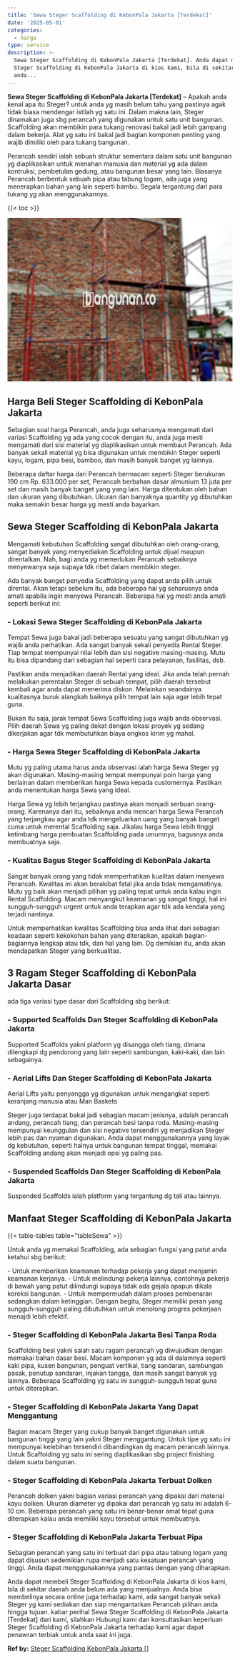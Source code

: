 ```yaml
---
title: 'Sewa Steger Scaffolding di KebonPala Jakarta [Terdekat]'
date: '2025-05-01'
categories:
  - harga
type: service
description: >-
  Sewa Steger Scaffolding di KebonPala Jakarta [Terdekat]. Anda dapat membeli
  Steger Scaffolding di KebonPala Jakarta di kios kami, bila di sekitar daerah
  anda...
---
```


**Sewa Steger Scaffolding di KebonPala Jakarta \[Terdekat\]** – Apakah anda kenal apa itu Steger? untuk anda yg masih belum tahu yang pastinya agak tidak biasa mendengar istilah yg satu ini. Dalam makna lain, Steger dinamakan juga sbg perancah yang digunakan untuk satu unit bangunan. Scaffolding akan membikin para tukang renovasi bakal jadi lebih gampang dalam bekerja. Alat yg satu ini bakal jadi bagian komponen penting yang wajib dimiliki oleh para tukang bangunan.

Perancah sendiri ialah sebuah struktur sementara dalam satu unit bangunan yg diaplikasikan untuk menahan manusia dan material yg ada dalam kontruksi, pembetulan gedung, atau bangunan besar yang lain. Biasanya Perancah berbentuk sebuah pipa atau tabung logam, ada juga yang menerapkan bahan yang lain seperti bambu. Segala tergantung dari para tukang yg akan menggunakannya.

{{< toc >}}

![Sewa Steger Scaffolding di KebonPala Jakarta [Terdekat]](/images/sewa-scaffolding-steger-31.png)

## Harga Beli Steger Scaffolding di KebonPala Jakarta

Sebagian soal harga Perancah, anda juga seharusnya mengamati dari variasi Scaffolding yg ada yang cocok dengan itu, anda juga mesti mengamati dari sisi material yg diaplikasikan untuk membaut Perancah. Ada banyak sekali material yg bisa digunakan untuk membikin Steger seperti kayu, logam, pipa besi, bamboo, dan masih banyak banget yg lainnya.

Beberapa daftar harga dari Perancah bermacam seperti Steger berukuran 190 cm Rp. 633.000 per set, Perancah berbahan dasar almunium 13 juta per set dan masih banyak banget yang yang lain. Harga ditentukan oleh bahan dan ukuran yang dibutuhkan. Ukuran dan banyaknya quantity yg dibutuhkan maka semakin besar harga yg mesti anda bayarkan.

## Sewa Steger Scaffolding di KebonPala Jakarta

Mengamati kebutuhan Scaffolding sangat dibutuhkan oleh orang-orang, sangat banyak yang menyediakan Scaffolding untuk dijual maupun direntalkan. Nah, bagi anda yg memerlukan Perancah sebaiknya menyewanya saja supaya tdk ribet dalam membikin steger.

Ada banyak banget penyedia Scaffolding yang dapat anda pilih untuk dirental. Akan tetapi sebelum itu, ada beberapa hal yg seharusnya anda amati apabila ingin menyewa Perancah. Beberapa hal yg mesti anda amati seperti berikut ini:

### \- Lokasi Sewa Steger Scaffolding di KebonPala Jakarta

Tempat Sewa juga bakal jadi beberapa sesuatu yang sangat dibutuhkan yg wajib anda perhatikan. Ada sangat banyak sekali penyedia Rental Steger. Tiap tempat mempunyai nilai lebih dan sisi negative masing-masing. Mutu itu bisa dipandang dari sebagian hal seperti cara pelayanan, fasilitas, dsb.

Pastikan anda menjadikan daerah Rental yang ideal. Jika anda telah pernah melakukan perentalan Steger di sebuah tempat, pilih daerah tersebut kembali agar anda dapat menerima diskon. Melainkan seandainya kualitasnya buruk alangkah baiknya pilih tempat lain saja agar lebih tepat guna.

Bukan itu saja, jarak tempat Sewa Scaffolding juga wajib anda observasi. Pilih daerah Sewa yg paling dekat dengan lokasi proyek yg sedang dikerjakan agar tdk membutuhkan biaya ongkos kirim yg mahal.

### \- Harga Sewa Steger Scaffolding di KebonPala Jakarta

Mutu yg paling utama harus anda observasi ialah harga Sewa Steger yg akan digunakan. Masing-masing tempat mempunyai poin harga yang berlainan dalam memberikan harga Sewa kepada customernya. Pastikan anda menentukan harga Sewa yang ideal.

Harga Sewa yg lebih terjangkau pastinya akan menjadi serbuan orang-orang. Karenanya dari itu, sebaiknya anda mencari harga Sewa Perancah yang terjangkau agar anda tdk mengeluarkan uang yang banyak banget cuma untuk merental Scaffolding saja. Jikalau harga Sewa lebih tinggi ketimbang harga pembuatan Scaffolding pada umumnya, bagusnya anda membuatnya saja.

### \- Kualitas Bagus Steger Scaffolding di KebonPala Jakarta

Sangat banyak orang yang tidak memperhatikan kualitas dalam menyewa Perancah. Kwalitas ini akan berakibat fatal jika anda tidak mengamatinya. Mutu yg baik akan menjadi pilihan yg paling tepat untuk anda kalau ingin Rental Scaffolding. Macam menyangkut keamanan yg sangat tinggi, hal ini sungguh-sungguh urgent untuk anda terapkan agar tdk ada kendala yang terjadi nantinya.

Untuk memperhatikan kwalitas Scaffolding bisa anda lihat dari sebagian keadaan seperti kekokohan bahan yang diterapkan, apakah bagian-bagiannya lengkap atau tdk, dan hal yang lain. Dg demikian itu, anda akan mendapatkan Steger yang berkualitas.

## 3 Ragam Steger Scaffolding di KebonPala Jakarta Dasar

ada tiga variasi type dasar dari Scaffolding sbg berikut:

### \- Supported Scaffolds Dan Steger Scaffolding di KebonPala Jakarta

Supported Scaffolds yakni platform yg disangga oleh tiang, dimana dilengkapi dg pendorong yang lain seperti sambungan, kaki-kaki, dan lain sebagainya.

### \- Aerial Lifts Dan Steger Scaffolding di KebonPala Jakarta

Aerial Lifts yaitu penyangga yg digunakan untuk mengangkat seperti keranjang manusia atau Man Baskets

Steger juga terdapat bakal jadi sebagian macam jenisnya, adalah perancah andang, perancah tiang, dan perancah besi tanpa roda. Masing-masing mempunyai keunggulan dan sisi negative tersendiri yg menjadikan Steger lebih pas dan nyaman digunakan. Anda dapat menggunakannya yang layak dg kebutuhan, seperti halnya untuk bangunan tempat tinggal, memakai Scaffolding andang akan menjadi opsi yg paling pas.

### \- Suspended Scaffolds Dan Steger Scaffolding di KebonPala Jakarta

Suspended Scaffolds ialah platform yang tergantung dg tali atau lainnya.

## Manfaat Steger Scaffolding di KebonPala Jakarta

{{< table-tables table="tableSewa" >}}

Untuk anda yg memakai Scaffolding, ada sebagian fungsi yang patut anda ketahui sbg berikut:

\- Untuk memberikan keamanan terhadap pekerja yang dapat menjamin keamanan kerjanya. - Untuk melindungi pekerja lainnya, contohnya pekerja di bawah yang patut dilindungi supaya tidak ada gejala apapun dikala koreksi bangunan. - Untuk mempermudah dalam proses pembenaran sedangkan dalam ketinggian. Dengan begitu, Steger memiliki peran yang sungguh-sungguh paling dibutuhkan untuk menolong progres pekerjaan menajdi lebih efektif.

### \- Steger Scaffolding di KebonPala Jakarta Besi Tanpa Roda

Scaffolding besi yakni salah satu ragam perancah yg diwujudkan dengan memakai bahan dasar besi. Macam komponen yg ada di dalamnya seperti kaki pipa, kusen bangunan, penguat vertikal, tiang sandaran, sambungan pasak, penutup sandaran, injakan tangga, dan masih sangat banyak yg lainnya. Beberapa Scaffolding yg satu ini sungguh-sungguh tepat guna untuk diterapkan.

### \- Steger Scaffolding di KebonPala Jakarta Yang Dapat Menggantung

Bagian macam Steger yang cukup banyak banget digunakan untuk bangunan tinggi yang lain yakni Steger menggantung. Untuk tipe yg satu ini mempunyai kelebihan tersendiri dibandingkan dg macam perancah lainnya. Untuk Scaffolding yg satu ini sering diaplikasikan sbg project finishing dalam suatu bangunan.

### \- Steger Scaffolding di KebonPala Jakarta Terbuat Dolken

Perancah dolken yakni bagian variasi perancah yang dipakai dari material kayu dolken. Ukuran diameter yg dipakai dari perancah yg satu ini adalah 6-10 cm. Beberapa perancah yang satu ini benar-benar amat tepat guna diterapkan kalau anda memiliki kayu tersebut untuk membuatnya.

### \- Steger Scaffolding di KebonPala Jakarta Terbuat Pipa

Sebagian perancah yang satu ini terbuat dari pipa atau tabung logam yang dapat disusun sedemikian rupa menjadi satu kesatuan perancah yang tinggi. Anda dapat menggunakannya yang pantas dengan yang diharapkan.

Anda dapat membeli Steger Scaffolding di KebonPala Jakarta di kios kami, bila di sekitar daerah anda belum ada yang menjualnya. Anda bisa membelinya secara online juga terhadap kami, ada sangat banyak sekali Steger yg kami sediakan dan siap mengantarkan Perancah pilihan anda hingga tujuan. kabar perihal Sewa Steger Scaffolding di KebonPala Jakarta \[Terdekat\] dari kami, silahkan Hubungi kami dan konsultasikan keperluan Steger Scaffolding di KebonPala Jakarta terhadap kami agar dapat penawran terbiak untuk anda saat ini juga.

**Ref by:** [Steger Scaffolding KebonPala Jakarta []](https://id.wikipedia.org/wiki/Steger)

